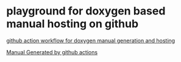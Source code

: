 # playground for doxygen based manual hosting on github

[github action workflow for doxygen manual generation and hosting](.github/workflows/doxygen-publish.yml)

[Manual Generated by github actions](https://123swk123.github.io/learn-doxygen-md_1/)
